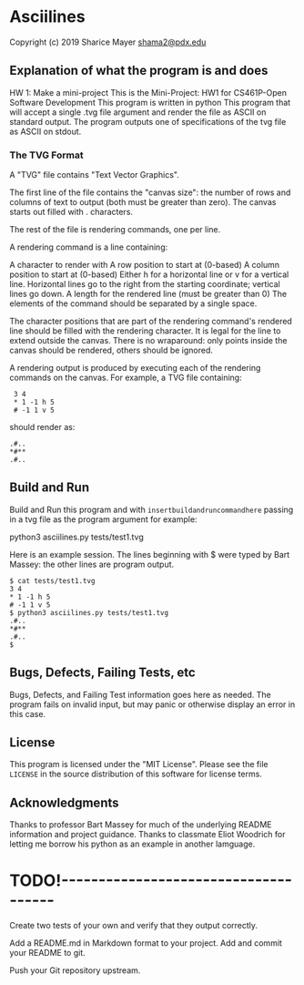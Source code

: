 # Asciilines
Copyright (c) 2019 Sharice Mayer
shama2@pdx.edu


## Explanation of what the program is and does
HW 1: Make a mini-project
This is the Mini-Project: HW1 for CS461P-Open Software Development 
This program is written in python
This program that will accept a single .tvg file argument and render the file as ASCII on standard output.
The program outputs one of specifications of the tvg file as ASCII on stdout.


### The TVG Format
A "TVG" file contains "Text Vector Graphics".

The first line of the file contains the "canvas size": 
the number of rows and columns of text to output (both must be greater than zero). 
The canvas starts out filled with . characters.

The rest of the file is rendering commands, one per line.

A rendering command is a line containing:

A character to render with
A row position to start at (0-based)
A column position to start at (0-based)
Either h for a horizontal line or v for a vertical line. 
Horizontal lines go to the right from the starting coordinate; vertical lines go down.
A length for the rendered line (must be greater than 0)
The elements of the command should be separated by a single space.

The character positions that are part of the rendering command's rendered line should be filled with the rendering character. 
It is legal for the line to extend outside the canvas. 
There is no wraparound: only points inside the canvas should be rendered, others should be ignored.

A rendering output is produced by executing each of the rendering commands on the canvas. 
For example, a TVG file containing:

     3 4
     * 1 -1 h 5
     # -1 1 v 5

should render as:

    .#..
    *#**
    .#..


## Build and Run

Build and Run this program and with `insertbuildandruncommandhere` 
passing in a tvg file as the program argument
for example:

python3 asciilines.py tests/test1.tvg


Here is an example session. The lines beginning with $ were typed by Bart Massey: the other lines are program output.

    $ cat tests/test1.tvg 
    3 4
    * 1 -1 h 5
    # -1 1 v 5
    $ python3 asciilines.py tests/test1.tvg
    .#..
    *#**
    .#..
    $ 


## Bugs, Defects, Failing Tests, etc

Bugs, Defects, and Failing Test information goes here as needed.
The program fails on invalid input, but may panic or otherwise display an error in this case.


## License

This program is licensed under the "MIT License".  Please
see the file `LICENSE` in the source distribution of this
software for license terms.

## Acknowledgments
Thanks to professor Bart Massey for much of the underlying README information and project guidance.
Thanks to classmate Eliot Woodrich for letting me borrow his python as an example in another lamguage.


# TODO!-------------------------------------

Create two tests of your own and verify that they output correctly.

Add a README.md in Markdown format to your project.
Add and commit your README to git.

Push your Git repository upstream.



